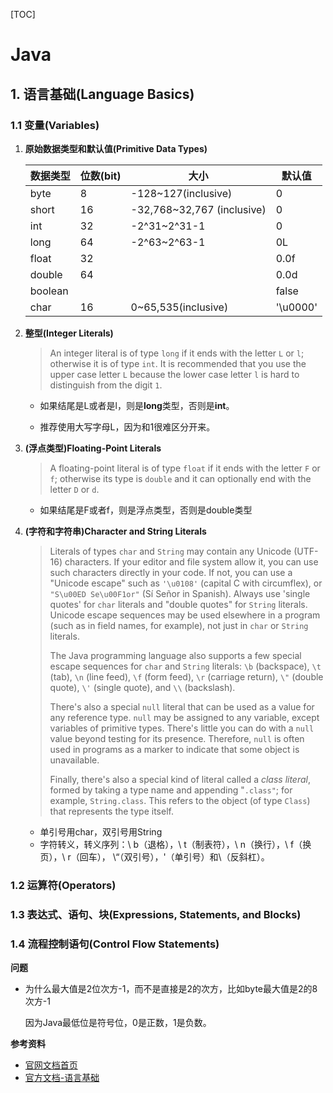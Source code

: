 [TOC]
#  Java
## 1. 语言基础(Language Basics)

### 1.1 变量(Variables)
1. **原始数据类型和默认值(Primitive Data Types)**

   | 数据类型 | 位数(bit) | 大小                       | 默认值   |
   | -------- | --------- | -------------------------- | -------- |
   | byte     | 8         | -128~127(inclusive)        | 0        |
   | short    | 16        | -32,768~32,767 (inclusive) | 0        |
   | int      | 32        | -2^31~2^31-1               | 0        |
   | long     | 64        | -2^63~2^63-1               | 0L       |
   | float    | 32        |                            | 0.0f     |
   | double   | 64        |                            | 0.0d     |
   | boolean  |           |                            | false    |
   | char     | 16        | 0~65,535(inclusive)        | '\u0000' |

2. **整型(Integer Literals)**

   > An integer literal is of type `long` if it ends with the letter `L` or `l`; otherwise it is of type `int`. It is recommended that you use the upper case letter `L` because the lower case letter `l` is hard to distinguish from the digit `1`.

   - 如果结尾是L或者是l，则是**long**类型，否则是**int**。

   - 推荐使用大写字母L，因为和1很难区分开来。

3. **(浮点类型)Floating-Point Literals**

   > A floating-point literal is of type `float` if it ends with the letter `F` or `f`; otherwise its type is `double` and it can optionally end with the letter `D` or `d`.

   - 如果结尾是F或者f，则是浮点类型，否则是double类型

4. **(字符和字符串)Character and String Literals**

   	> Literals of types `char` and `String` may contain any Unicode (UTF-16) characters. If your editor and file system allow it, you can use such characters directly in your code. If not, you can use a "Unicode escape" such as `'\u0108'` (capital C with circumflex), or `"S\u00ED Se\u00F1or"` (Sí Señor in Spanish). Always use 'single quotes' for `char` literals and "double quotes" for `String` literals. Unicode escape sequences may be used elsewhere in a program (such as in field names, for example), not just in `char` or `String` literals.
   	>
   	> The Java programming language also supports a few special escape sequences for `char` and `String` literals: `\b` (backspace), `\t` (tab), `\n` (line feed), `\f` (form feed), `\r` (carriage return), `\"` (double quote), `\'` (single quote), and `\\` (backslash).
   	>
   	> There's also a special `null` literal that can be used as a value for any reference type. `null` may be assigned to any variable, except variables of primitive types. There's little you can do with a `null` value beyond testing for its presence. Therefore, `null` is often used in programs as a marker to indicate that some object is unavailable.
   	>
   	> Finally, there's also a special kind of literal called a *class literal*, formed by taking a type name and appending "`.class"`; for example, `String.class`. This refers to the object (of type `Class`) that represents the type itself.

   - 单引号用char，双引号用String
   - 字符转义，转义序列：\ b（退格），\ t（制表符），\ n（换行），\ f（换页），\ r（回车）， \“（双引号），\'（单引号）和\\（反斜杠）。

### 1.2 运算符(Operators)

### 1.3 表达式、语句、块(Expressions, Statements, and Blocks)
### 1.4 流程控制语句(Control Flow Statements)


**问题**
- 为什么最大值是2位次方-1，而不是直接是2的次方，比如byte最大值是2的8次方-1

  因为Java最低位是符号位，0是正数，1是负数。



**参考资料**

- [官网文档首页](https://docs.oracle.com/javase/tutorial/java/index.html)
- [官方文档-语言基础](https://docs.oracle.com/javase/tutorial/java/nutsandbolts/datatypes.html)



